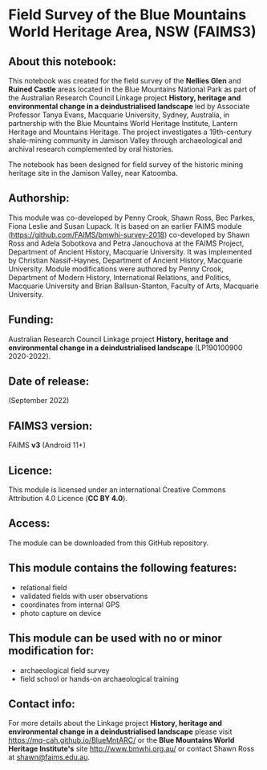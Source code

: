 # Field Survey of the Blue Mountains World Heritage Area, NSW (FAIMS3)

## About this notebook:
This notebook was created for the field survey of the **Nellies Glen** and **Ruined Castle** areas located in the Blue Mountains National Park as part of the Australian Research Council Linkage project **History, heritage and environmental change in a deindustrialised landscape** led by Associate Professor Tanya Evans, Macquarie University, Sydney, Australia, in partnership with the Blue Mountains World Heritage Institute, Lantern Heritage and Mountains Heritage. The project investigates a 19th-century shale-mining community in Jamison Valley through archaeological and archival research complemented by oral histories.

The notebook has been designed for field survey of the historic mining heritage site in the Jamison Valley, near Katoomba.

## Authorship:
This module was co-developed by Penny Crook, Shawn Ross, Bec Parkes, Fiona Leslie and Susan Lupack. It is based on an earlier FAIMS module (https://github.com/FAIMS/bmwhi-survey-2018) co-developed by Shawn Ross and Adela Sobotkova and Petra Janouchova at the FAIMS Project, Department of Ancient History, Macquarie University. It was implemented by Christian Nassif-Haynes, Department of Ancient History, Macquarie University. Module modifications were authored by Penny Crook, Department of Modern History, International Relations, and Politics, Macquarie University and Brian Ballsun-Stanton, Faculty of Arts, Macquarie University.

## Funding:
Australian Research Council Linkage project **History, heritage and environmental change in a deindustrialised landscape** (LP190100900 2020-2022).

## Date of release:
(September 2022)

## FAIMS3 version:
FAIMS **v3** (Android 11+)

## Licence:
This module is licensed under an international Creative Commons Attribution 4.0 Licence (**CC BY 4.0**).

## Access:
The module can be downloaded from this GitHub repository. 

## This module contains the following features:
* relational field 
* validated fields with user observations
* coordinates from internal GPS
* photo capture on device
 
## This module can be used with no or minor modification for:
* archaeological field survey
* field school or hands-on archaeological training
 
## Contact info:
For more details about the Linkage project **History, heritage and environmental change in a deindustrialised landscape** please visit https://mq-cah.github.io/BlueMntARC/ or the **Blue Mountains World Heritage Institute's** site http://www.bmwhi.org.au/ or contact Shawn Ross at shawn@faims.edu.au.
